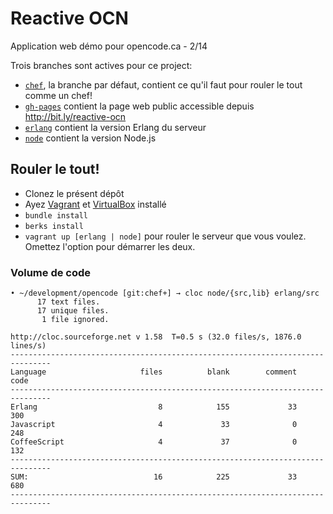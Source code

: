 # Reactive OCN

Application web démo pour opencode.ca - 2/14

Trois branches sont actives pour ce project: 

  - [`chef`](http://github.com/matehat/reactive-ocn), la branche par défaut, contient ce qu'il faut pour rouler le tout comme un chef!
  - [`gh-pages`](http://github.com/matehat/reactive-ocn/tree/gh-pages) contient la page web public accessible depuis http://bit.ly/reactive-ocn
  - [`erlang`](http://github.com/matehat/reactive-ocn/tree/erlang) contient la version Erlang du serveur
  - [`node`](http://github.com/matehat/reactive-ocn/tree/node) contient la version Node.js
  
## Rouler le tout!

* Clonez le présent dépôt
* Ayez [Vagrant][1] et [VirtualBox][2] installé
* `bundle install`
* `berks install`
* `vagrant up [erlang | node]` pour rouler le serveur que vous voulez. Omettez l'option pour démarrer les deux.

### Volume de code

```
• ~/development/opencode [git:chef+] → cloc node/{src,lib} erlang/src
      17 text files.
      17 unique files.                              
       1 file ignored.

http://cloc.sourceforge.net v 1.58  T=0.5 s (32.0 files/s, 1876.0 lines/s)
-------------------------------------------------------------------------------
Language                     files          blank        comment           code
-------------------------------------------------------------------------------
Erlang                           8            155             33            300
Javascript                       4             33              0            248
CoffeeScript                     4             37              0            132
-------------------------------------------------------------------------------
SUM:                            16            225             33            680
-------------------------------------------------------------------------------
```

[1]: http://vagrantup.com
[2]: http://virtualbox.org
